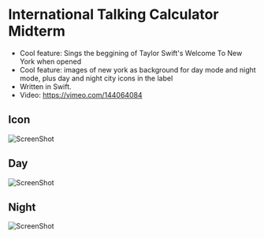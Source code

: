 # International Talking Calculator Midterm
+ Cool feature: Sings the beggining of Taylor Swift's Welcome To New York when opened
+ Cool feature: images of new york as background for day mode and night mode, plus day and night city icons in the label
+ Written in Swift.
+ Video: https://vimeo.com/144064084

## Icon
![ScreenShot](https://scontent.fphl1-1.fna.fbcdn.net/hphotos-xtp1/v/t34.0-12/12201012_10153730359601241_1491923621_n.jpg?oh=541b55ef80f722e04649f719ebff27fe&oe=5634F85C)

## Day
![ScreenShot](https://scontent.fphl1-1.fna.fbcdn.net/hphotos-xaf1/v/t34.0-12/12200921_10153730352261241_746984338_n.jpg?oh=199ebf19e6ed0194d6554dd150725874&oe=56354319) 

## Night
![ScreenShot](https://scontent.fphl1-1.fna.fbcdn.net/hphotos-xta1/v/t34.0-12/12200554_10153730352276241_414180454_n.jpg?oh=0d4dd1d254968ca823ec35a784964761&oe=5634FDF7)


